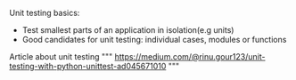 Unit testing basics:
 - Test smallest parts of an application in isolation(e.g units)
 - Good candidates for unit testing: individual cases, modules or functions

Article about unit testing
""" https://medium.com/@rinu.gour123/unit-testing-with-python-unittest-ad045671010 """
